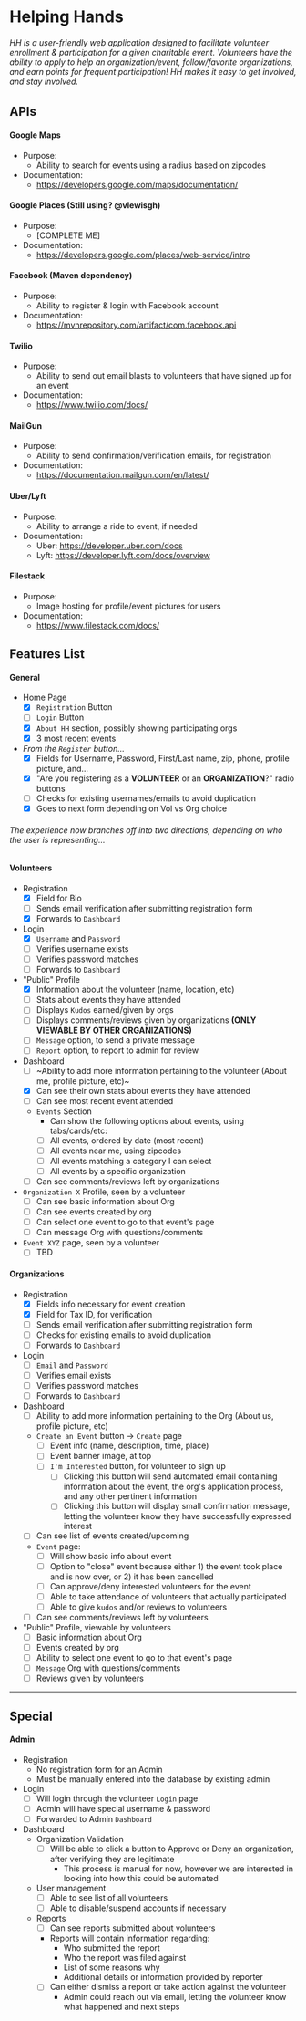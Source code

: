 # Helping Hands
###### HH is a user-friendly web application designed to facilitate volunteer enrollment & participation for a given charitable event. Volunteers have the ability to apply to help an organization/event, follow/favorite organizations, and earn points for frequent participation! HH makes it easy to get involved, and stay involved.

## APIs
#### Google Maps
  * Purpose:
    - Ability to search for events using a radius based on zipcodes
  * Documentation:
    - https://developers.google.com/maps/documentation/
#### Google Places (Still using? @vlewisgh)
  * Purpose:
    - [COMPLETE ME]
  * Documentation:
    - https://developers.google.com/places/web-service/intro
#### Facebook (Maven dependency)
  * Purpose:
    - Ability to register & login with Facebook account
  * Documentation:
    - https://mvnrepository.com/artifact/com.facebook.api
#### Twilio
  * Purpose:
    - Ability to send out email blasts to volunteers that have signed up for an event
  * Documentation:
    - https://www.twilio.com/docs/
#### MailGun
  * Purpose:
    - Ability to send confirmation/verification emails, for registration
  * Documentation:
    - https://documentation.mailgun.com/en/latest/
#### Uber/Lyft
  * Purpose:
    - Ability to arrange a ride to event, if needed
  * Documentation:
    - Uber: https://developer.uber.com/docs
    - Lyft: https://developer.lyft.com/docs/overview
#### Filestack
  * Purpose:
    - Image hosting for profile/event pictures for users
  * Documentation:
    - https://www.filestack.com/docs/

## Features List

#### General
* Home Page
    - [x] `Registration` Button
    - [ ] `Login` Button
    - [x] `About HH` section, possibly showing participating orgs
    - [x] 3 most recent events

* _From the `Register` button..._
  - [x] Fields for Username, Password, First/Last name, zip, phone, profile picture, and...
  - [x] "Are you registering as a __VOLUNTEER__ or an __ORGANIZATION__?" radio buttons
  - [ ] Checks for existing usernames/emails to avoid duplication
  - [x] Goes to next form depending on Vol vs Org choice
  
###### The experience now branches off into two directions, depending on who the user is representing...

#### Volunteers
  * Registration
    - [x] Field for Bio
    - [ ] Sends email verification after submitting registration form
    - [x] Forwards to `Dashboard`
  * Login
    - [x] `Username` and `Password`
    - [ ] Verifies username exists
    - [ ] Verifies password matches
    - [ ] Forwards to `Dashboard`
  * "Public" Profile
    - [x] Information about the volunteer (name, location, etc)
    - [ ] Stats about events they have attended
    - [ ] Displays `Kudos` earned/given by orgs
    - [ ] Displays comments/reviews given by organizations __(ONLY VIEWABLE BY OTHER ORGANIZATIONS)__
    - [ ] `Message` option, to send a private message
    - [ ] `Report` option, to report to admin for review
  * Dashboard
    - [ ] ~Ability to add more information pertaining to the volunteer (About me, profile picture, etc)~
    - [x] Can see their own stats about events they have attended
    - [ ] Can see most recent event attended
    - `Events` Section
      - Can show the following options about events, using tabs/cards/etc:
      - [ ] All events, ordered by date (most recent)
      - [ ] All events near me, using zipcodes
      - [ ] All events matching a category I can select
      - [ ] All events by a specific organization
    - [ ] Can see comments/reviews left by organizations
  * `Organization X` Profile, seen by a volunteer
    - [ ] Can see basic information about Org
    - [ ] Can see events created by org
    - [ ] Can select one event to go to that event's page
    - [ ] Can message Org with questions/comments
  * `Event XYZ` page, seen by a volunteer
    - [ ] TBD

#### Organizations
  * Registration
    - [x] Fields info necessary for event creation
    - [x] Field for Tax ID, for verification
    - [ ] Sends email verification after submitting registration form
    - [ ] Checks for existing emails to avoid duplication
    - [ ] Forwards to `Dashboard`
  * Login
    - [ ] `Email` and `Password`
    - [ ] Verifies email exists
    - [ ] Verifies password matches
    - [ ] Forwards to `Dashboard`
  * Dashboard
    - [ ] Ability to add more information pertaining to the Org (About us, profile picture, etc)
    - `Create an Event` button -> `Create` page
      - [ ] Event info (name, description, time, place)
      - [ ] Event banner image, at top
      - [ ] `I'm Interested` button, for volunteer to sign up
        - [ ] Clicking this button will send automated email containing information about the event, the org's application process, and any other pertinent information
        - [ ] Clicking this button will display small confirmation message, letting the volunteer know they have successfully expressed interest
    - [ ] Can see list of events created/upcoming
    - `Event` page:
      - [ ] Will show basic info about event
      - [ ] Option to "close" event because either 1) the event took place and is now over, or 2) it has been cancelled
      - [ ] Can approve/deny interested volunteers for the event
      - [ ] Able to take attendance of volunteers that actually participated
      - [ ] Able to give `kudos` and/or reviews to volunteers
    - [ ] Can see comments/reviews left by volunteers
  * "Public" Profile, viewable by volunteers
    - [ ] Basic information about Org
    - [ ] Events created by org
    - [ ] Ability to select one event to go to that event's page
    - [ ] `Message` Org with questions/comments
    - [ ] Reviews given by volunteers

* * *
## Special
#### Admin
* Registration
  - No registration form for an Admin
  - Must be manually entered into the database by existing admin
* Login
  - [ ] Will login through the volunteer `Login` page
  - [ ] Admin will have special username & password
  - [ ] Forwarded to Admin `Dashboard`
* Dashboard
  - Organization Validation
    - [ ] Will be able to click a button to Approve or Deny an organization, after verifying they are legitimate
        - This process is manual for now, however we are interested in looking into how this could be automated
  - User management
    - [ ] Able to see list of all volunteers
    - [ ] Able to disable/suspend accounts if necessary
  - Reports
    - [ ] Can see reports submitted about volunteers
    - Reports will contain information regarding:
      - Who submitted the report
      - Who the report was filed against
      - List of some reasons why
      - Additional details or information provided by reporter
    - [ ] Can either dismiss a report or take action against the volunteer
      - Admin could reach out via email, letting the volunteer know what happened and next steps
